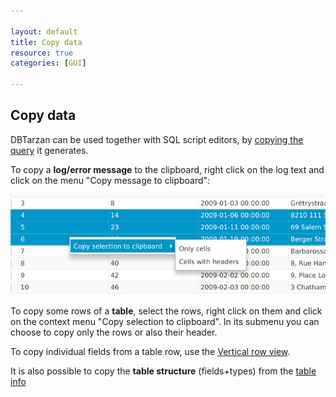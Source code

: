 ```yaml
---

layout: default
title: Copy data
resource: true
categories: [GUI]

---
```


## Copy data

DBTarzan can be used together with SQL script editors, by [copying the query](TableInformation) it generates.

To copy a **log/error message** to the clipboard, right click on the log text and click on the menu "Copy message to clipboard":

![Copy message to clipboard](images/copymenu.png)

To copy some rows of a **table**, select the rows, right click on them and click on the context menu "Copy selection to clipboard". In its submenu you can choose to copy only the rows or also their header.

To copy individual fields from a table row, use the [Vertical row view](Vertical-row-view).

It is also possible to copy the **table structure** (fields+types) from the [table info](TableInformation)

